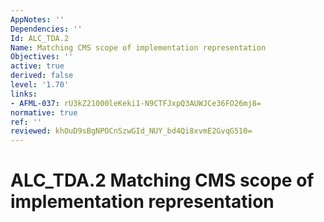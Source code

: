 ```yaml
---
AppNotes: ''
Dependencies: ''
Id: ALC_TDA.2
Name: Matching CMS scope of implementation representation
Objectives: ''
active: true
derived: false
level: '1.70'
links:
- AFML-037: rU3kZ21000leKeki1-N9CTFJxpQ3AUWJCe36FO26mj8=
normative: true
ref: ''
reviewed: khOuD9sBgNPOCnSzwGId_NUY_bd4Qi8xvmE2GvqG510=
---
```


# ALC_TDA.2 Matching CMS scope of implementation representation